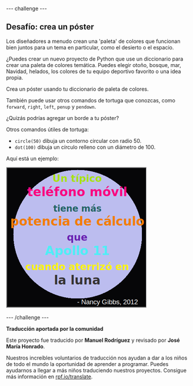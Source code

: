 --- challenge ---

## Desafío: crea un póster

Los diseñadores a menudo crean una 'paleta' de colores que funcionan bien juntos para un tema en particular, como el desierto o el espacio.

¿Puedes crear un nuevo proyecto de Python que use un diccionario para crear una paleta de colores temática. Puedes elegir otoño, bosque, mar, Navidad, helados, los colores de tu equipo deportivo favorito o una idea propia.

Crea un póster usando tu diccionario de paleta de colores.

También puede usar otros comandos de tortuga que conozcas, como `forward`, `right`, `left`, `penup` y `pendown`.

¿Quizás podrías agregar un borde a tu póster?

Otros comandos útiles de tortuga:

+ `circle(50)` dibuja un contorno circular con radio 50.
+ `dot(100)` dibuja un círculo relleno con un diámetro de 100. 

Aquí está un ejemplo:

![captura de pantalla](images/colourful-finished.png)

--- /challenge ---


**Traducción aportada por la comunidad**

Este proyecto fue traducido por **Manuel Rodríguez** y revisado por **José María Honrado**.

Nuestros increíbles voluntarios de traducción nos ayudan a dar a los niños de todo el mundo la oportunidad de aprender a programar. Puedes ayudarnos a llegar a más niños traduciendo nuestros proyectos. Consigue más información en [rpf.io/translate](https://rpf.io/translate).